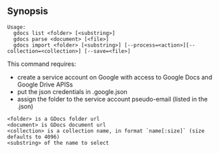 ## Synopsis

```text
Usage:
  gdocs list <folder> [<substring>]
  gdocs parse <document> [<file>]
  gdocs import <folder> [<substring>] [--process=<action>][--collection=<collection>] [--save=<file>]
```

This command requires:
- create a service account on Google with access to Google Docs and Google Drive APISs
- put the json credentials in .google.json
- assign the folder to the service account pseudo-email (listed in the .json)

```text
<folder> is a GDocs folder url
<document> is GDocs document url
<collection> is a collection name, in format `name[:size]` (size defaults to 4096)
<substring> of the name to select
```